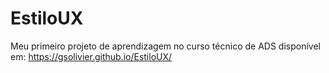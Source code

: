 # EstiloUX
Meu primeiro projeto de aprendizagem no curso técnico de ADS disponível em:
https://gsolivier.github.io/EstiloUX/
